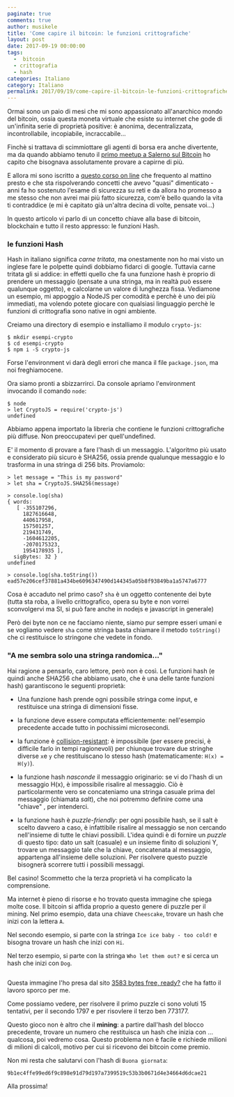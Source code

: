 ```yaml
---
paginate: true
comments: true
author: musikele
title: 'Come capire il bitcoin: le funzioni crittografiche'
layout: post
date: 2017-09-19 00:00:00
tags:
  -  bitcoin
  - crittografia
  - hash
categories: Italiano
category: Italiano
permalink: 2017/09/19/come-capire-il-bitcoin-le-funzioni-crittografiche.html
---
```



Ormai sono un paio di mesi che mi sono appassionato all'anarchico mondo del bitcoin, ossia questa moneta virtuale che esiste su internet che gode di un'infinita serie di proprietà positive: è anonima, decentralizzata, incontrollabile, incopiabile, incraccabile...

Finchè si trattava di scimmiottare gli agenti di borsa era anche divertente, ma da quando abbiamo tenuto il [primo meetup a Salerno sul Bitcoin](https://www.meetup.com/it-IT/preview/devday-salerno/events/242583299) ho capito che bisognava assolutamente provare a capirne di più.

E allora mi sono iscritto a [questo corso on line](https://www.coursera.org/learn/cryptocurrency/) che frequento al mattino presto e che sta rispolverando concetti che avevo "quasi" dimenticato - anni fa ho sostenuto l'esame di sicurezza su reti e da allora ho promesso a me stesso che non avrei mai più fatto sicurezza, com'è bello quando la vita ti contraddice (e mi è capitato già un'altra decina di volte, pensate voi...)

In questo articolo vi parlo di un concetto chiave alla base di bitcoin, blockchain e tutto il resto appresso: le funzioni Hash.

### le funzioni Hash

Hash in italiano significa *carne tritata*, ma onestamente non ho mai visto un inglese fare le polpette quindi dobbiamo fidarci di google. Tuttavia carne tritata gli si addice: in effetti quello che fa una funzione hash è proprio di prendere un messaggio (pensate a una stringa, ma in realtà può essere qualunque oggetto), e calcolarne un valore di lunghezza fissa. Vediamone un esempio, mi appoggio a NodeJS per comodità e perchè è uno dei più immediati, ma volendo potete giocare con qualsiasi linguaggio perchè le funzioni di crittografia sono native in ogni ambiente.

Creiamo una directory di esempio e installiamo il modulo `crypto-js`:

```
$ mkdir esempi-crypto
$ cd esempi-crypto
$ npm i -S crypto-js 

```

Forse l'environment vi darà degli errori che manca il file `package.json`, ma noi freghiamocene.

Ora siamo pronti a sbizzarrirci. Da console apriamo l'environment invocando il comando `node`:

```
$ node 
> let CryptoJS = require('crypto-js')
undefined

```

Abbiamo appena importato la libreria che contiene le funzioni crittografiche più diffuse. Non preoccupatevi per quell'undefined.

E' il momento di provare a fare l'hash di un messaggio. L'algoritmo più usato e considerato più sicuro è SHA256, ossia prende qualunque messaggio e lo trasforma in una stringa di 256 bits. Proviamolo:

```
> let message = "This is my password" 
> let sha = CryptoJS.SHA256(message)

> console.log(sha)
{ words:
   [ -355107296,
     1827616648,
     440617958,
     157501257,
     219431749,
     -1604612205,
     -2070175323,
     1954178935 ],
  sigBytes: 32 }
undefined

> console.log(sha.toString())
ead57e206cef37881a434be6096347490d144345a05b8f93849ba1a5747a6777

```

Cosa è accaduto nel primo caso? `sha` è un oggetto contenente dei byte (tutta sta roba, a livello crittografico, opera su byte e non vorrei sconvolgervi ma SI, si può fare anche in nodejs e javascript in generale)

Però dei byte non ce ne facciamo niente, siamo pur sempre esseri umani e se vogliamo vedere `sha` come stringa basta chiamare il metodo `toString()` che ci restituisce lo stringone che vedete in fondo.

### "A me sembra solo una stringa randomica..."

Hai ragione a pensarlo, caro lettore, però non è così. Le funzioni hash (e quindi anche SHA256 che abbiamo usato, che è una delle tante funzioni hash) garantiscono le seguenti proprietà:

* Una funzione hash prende ogni possibile stringa come input, e restituisce una stringa di dimensioni fisse.

* la funzione deve essere computata efficientemente: nell'esempio precedente accade tutto in pochissimi microsecondi.

* la funzione è [collision-resistant](https://en.wikipedia.org/wiki/Collision_resistance): è impossibile (per essere precisi, è difficile farlo in tempi ragionevoli) per chiunque trovare due stringhe diverse `x`e `y` che restituiscano lo stesso hash (matematicamente: `H(x) = H(y)`).

* la funzione hash *nasconde* il messaggio originario: se vi do l'hash di un messaggio H(x), è impossibile risalire al messaggio. Ciò è particolarmente vero se concateniamo una stringa casuale prima del messaggio (chiamata *salt*), che noi potremmo definire come una "chiave" , per intenderci.

* la funzione hash è *puzzle-friendly*: per ogni possibile hash, se il salt è scelto davvero a caso, è infattibile risalire al messaggio se non cercando nell'insieme di tutte le chiavi possibili. L'idea quindi è di fornire un *puzzle* di questo tipo: dato un salt (casuale) e un insieme finito di soluzioni Y, trovare un messaggio tale che la chiave, concatenata al messaggio, appartenga all'insieme delle soluzioni. Per risolvere questo puzzle bisognerà scorrere tutti i possibili messaggi.

Bel casino! Scommetto che la terza proprietà vi ha complicato la comprensione.

Ma internet è pieno di risorse e ho trovato questa immagine che spiega molte cose. Il bitcoin si affida proprio a questo genere di puzzle per il mining. Nel primo esempio, data una chiave `Cheescake`, trovare un hash che inizi con la lettera `A`.

Nel secondo esempio, si parte con la stringa `Ice ice baby - too cold!`​ e bisogna trovare un hash che inizi con `Hi`.

Nel terzo esempio, si parte con la stringa `Who let them out?`​ e si cerca un hash che inizi con `Dog`​.

<img src="{{ site.baseurl }}/images/solvingahashpuzzle.png" alt="" class="">

Questa immagine l'ho presa dal sito [3583 bytes free, ready?](https://3583bytesready.net/2016/09/06/hash-puzzes-proofs-work-bitcoin/) che ha fatto il lavoro sporco per me.

Come possiamo vedere, per risolvere il primo puzzle ci sono voluti 15 tentativi, per il secondo 1797 e per risovlere il terzo ben 773177.

Questo gioco non è altro che il **mining**: a partire dall'hash del blocco precedente, trovare un numero che restituisca un hash che inizia con ... qualcosa, poi vedremo cosa. Questo problema non è facile e richiede milioni di milioni di calcoli, motivo per cui si ricevono dei bitcoin come premio.

Non mi resta  che salutarvi con l'hash di `Buona giornata`:

```
9b1ec4ffe99ed6f9c898e91d79d197a7399519c53b3b0671d4e34664d6dcae21
```

Alla prossima!